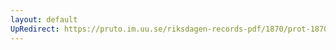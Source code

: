 ```yaml
---
layout: default
UpRedirect: https://pruto.im.uu.se/riksdagen-records-pdf/1870/prot-1870--ak--409.pdf
---
```

